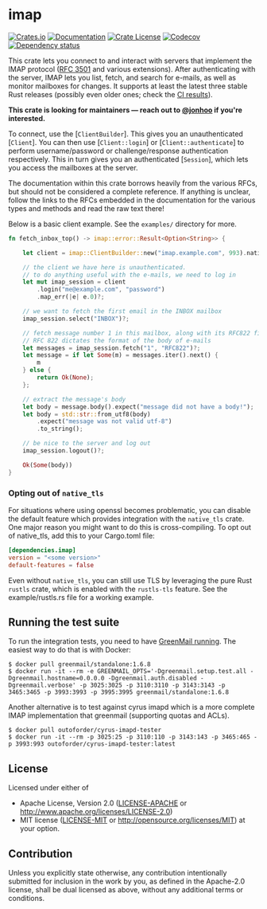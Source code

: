 <!-- this file uses https://github.com/livioribeiro/cargo-readme -->
<!-- do not manually edit README.md, instead edit README.tpl or src/lib.rs -->

# imap

[![Crates.io](https://img.shields.io/crates/v/imap.svg)](https://crates.io/crates/imap)
[![Documentation](https://docs.rs/imap/badge.svg)](https://docs.rs/imap/)
[![Crate License](https://img.shields.io/crates/l/imap.svg)](https://crates.io/crates/imap)
[![Codecov](https://codecov.io/github/jonhoo/rust-imap/coverage.svg?branch=master)](https://codecov.io/gh/jonhoo/rust-imap)
[![Dependency status](https://deps.rs/repo/github/jonhoo/rust-imap/status.svg)](https://deps.rs/repo/github/jonhoo/rust-imap)

This crate lets you connect to and interact with servers that implement the IMAP protocol ([RFC
3501](https://tools.ietf.org/html/rfc3501) and various extensions). After authenticating with
the server, IMAP lets you list, fetch, and search for e-mails, as well as monitor mailboxes for
changes. It supports at least the latest three stable Rust releases (possibly even older ones;
check the [CI
results](https://dev.azure.com/jonhoo/jonhoo/_build/latest?definitionId=11&branchName=master)).

**This crate is looking for maintainers — reach out to [@jonhoo] if you're interested.**

[@jonhoo]: https://thesquareplanet.com/

To connect, use the [`ClientBuilder`]. This gives you an unauthenticated [`Client`]. You can
then use [`Client::login`] or [`Client::authenticate`] to perform username/password or
challenge/response authentication respectively. This in turn gives you an authenticated
[`Session`], which lets you access the mailboxes at the server.

The documentation within this crate borrows heavily from the various RFCs, but should not be
considered a complete reference. If anything is unclear, follow the links to the RFCs embedded
in the documentation for the various types and methods and read the raw text there!

Below is a basic client example. See the `examples/` directory for more.

```rust
fn fetch_inbox_top() -> imap::error::Result<Option<String>> {

    let client = imap::ClientBuilder::new("imap.example.com", 993).native_tls()?;

    // the client we have here is unauthenticated.
    // to do anything useful with the e-mails, we need to log in
    let mut imap_session = client
        .login("me@example.com", "password")
        .map_err(|e| e.0)?;

    // we want to fetch the first email in the INBOX mailbox
    imap_session.select("INBOX")?;

    // fetch message number 1 in this mailbox, along with its RFC822 field.
    // RFC 822 dictates the format of the body of e-mails
    let messages = imap_session.fetch("1", "RFC822")?;
    let message = if let Some(m) = messages.iter().next() {
        m
    } else {
        return Ok(None);
    };

    // extract the message's body
    let body = message.body().expect("message did not have a body!");
    let body = std::str::from_utf8(body)
        .expect("message was not valid utf-8")
        .to_string();

    // be nice to the server and log out
    imap_session.logout()?;

    Ok(Some(body))
}
```

### Opting out of `native_tls`

For situations where using openssl becomes problematic, you can disable the
default feature which provides integration with the `native_tls` crate. One major
reason you might want to do this is cross-compiling. To opt out of native_tls, add
this to your Cargo.toml file:

```toml
[dependencies.imap]
version = "<some version>"
default-features = false
```

Even without `native_tls`, you can still use TLS by leveraging the pure Rust `rustls`
crate, which is enabled with the `rustls-tls` feature. See the example/rustls.rs file
for a working example.

## Running the test suite

To run the integration tests, you need to have [GreenMail
running](http://www.icegreen.com/greenmail/#deploy_docker_standalone). The
easiest way to do that is with Docker:

```console
$ docker pull greenmail/standalone:1.6.8
$ docker run -it --rm -e GREENMAIL_OPTS='-Dgreenmail.setup.test.all -Dgreenmail.hostname=0.0.0.0 -Dgreenmail.auth.disabled -Dgreenmail.verbose' -p 3025:3025 -p 3110:3110 -p 3143:3143 -p 3465:3465 -p 3993:3993 -p 3995:3995 greenmail/standalone:1.6.8
```

Another alternative is to test against cyrus imapd which is a more complete IMAP implementation that greenmail (supporting quotas and ACLs).

```
$ docker pull outoforder/cyrus-imapd-tester
$ docker run -it --rm -p 3025:25 -p 3110:110 -p 3143:143 -p 3465:465 -p 3993:993 outoforder/cyrus-imapd-tester:latest
```

## License

Licensed under either of
 * Apache License, Version 2.0 ([LICENSE-APACHE](LICENSE-APACHE) or http://www.apache.org/licenses/LICENSE-2.0)
 * MIT license ([LICENSE-MIT](LICENSE-MIT) or http://opensource.org/licenses/MIT)
at your option.

## Contribution

Unless you explicitly state otherwise, any contribution intentionally submitted
for inclusion in the work by you, as defined in the Apache-2.0 license, shall
be dual licensed as above, without any additional terms or conditions.
